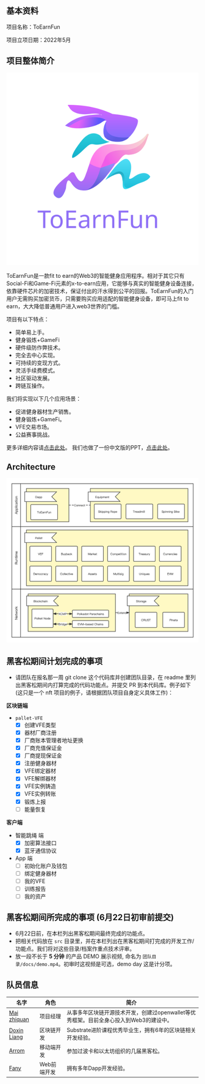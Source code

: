 ## 基本资料

项目名称：ToEarnFun

项目立项日期：2022年5月

## 项目整体简介

![logo](./assets/toearnfun-log.svg)

ToEarnFun是一款fit to earn的Web3的智能健身应用程序。相对于其它只有Social-Fi和Game-Fi元素的x-to-earn应用，它能够与真实的智能健身设备连接，依靠硬件芯片的加密技术，保证付出的汗水得到公平的回报。ToEarnFun的入门用户无需购买加密货币，只需要购买应用适配的智能健身设备，即可马上fit to earn，大大降低普通用户进入web3世界的门槛。

项目有以下特点：

- 简单易上手。
- 健身锻炼+GameFi
- 硬件级防作弊技术。
- 完全去中心实现。
- 可持续的变现方式。
- 灵活手续费模式。
- 社区驱动发展。
- 跨链互操作。

我们将实现以下几个应用场景：

- 促进健身器材生产销售。
- 健身锻炼+GameFi。
- VFE交易市场。
- 公益赛事挑战。

更多详细内容请[点击此处](./docs/README_CN.md)。
我们也做了一份中文版的PPT，[点击此处](./docs/toearnfun-ppt.pdf)。

## Architecture

![Architecture](./assets/toearnfun-architecture.png)

## 黑客松期间计划完成的事项

- 请团队在报名那一周 git clone 这个代码库并创建团队目录，在 readme 里列出黑客松期间内打算完成的代码功能点。并提交 PR 到本代码库。例子如下 (这只是一个 nft 项目的例子，请根据团队项目自身定义具体工作)：

**区块链端**

- `pallet-VFE`
  - [x] 创建VFE类型
  - [x] 器材厂商注册
  - [x] 厂商账本管理者地址更换
  - [x] 厂商充值保证金
  - [x] 厂商提现保证金
  - [x] 注册健身器材
  - [x] VFE绑定器材
  - [x] VFE解绑器材
  - [x] VFE实例铸造
  - [x] VFE实例转账
  - [x] 锻炼上报
  - [ ] 能量恢复

**客户端**

- 智能跳绳 端
  - [x] 加密算法接口
  - [x] 蓝牙通信协议

- App 端
  - [ ] 初始化账户及钱包
  - [ ] 绑定健身器材
  - [ ] 我的VFE
  - [ ] 训练报告
  - [ ] 我的资产

## 黑客松期间所完成的事项 (6月22日初审前提交)

- 6月22日前，在本栏列出黑客松期间最终完成的功能点。
- 把相关代码放在 `src` 目录里，并在本栏列出在黑客松期间打完成的开发工作/功能点。我们将对这些目录/档案作重点技术评审。
- 放一段不长于 **5 分钟** 的产品 DEMO 展示视频, 命名为 `团队目录/docs/demo.mp4`。初审时这视频是可选，demo day 这是计分项。

## 队员信息

| 名字                                         | 角色        | 简介                                                                                |
|----------------------------------------------|-----------|-----------------------------------------------------------------------------------|
| [Mai zhiquan](https://github.com/zhiquan911) | 项目经理    | 从事多年区块链开源技术开发，创建过openwallet等优秀框架。目前全身心投入到Web3的建设中。 |
| [Doxin Liang](https://github.com/metadex003) | 区块链开发  | Substrate进阶课程优秀毕业生，拥有6年的区块链相关开发经验。                            |
| [Arrom](https://github.com/shenzhen-arrom)   | 移动端开发  | 参加过波卡和以太坊组织的几届黑客松。                                                 |
| [Fany](https://github.com/fanyinghao)        | Web前端开发 | 拥有多年Dapp开发经验。                                                               |

